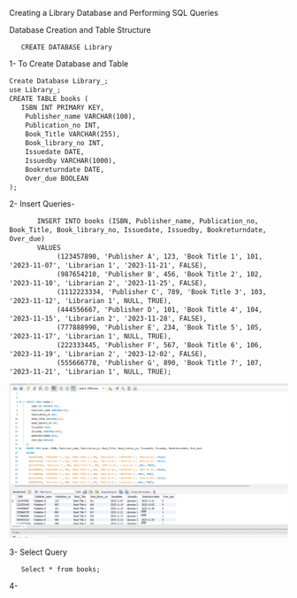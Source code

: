 Creating a Library Database and Performing SQL Queries

 Database Creation and Table Structure

       CREATE DATABASE Library
1- To Create Database and Table

    Create Database Library_;
    use Library_;
    CREATE TABLE books (
       ISBN INT PRIMARY KEY,
        Publisher_name VARCHAR(100),
        Publication_no INT,
        Book_Title VARCHAR(255),
        Book_library_no INT,
        Issuedate DATE,
        Issuedby VARCHAR(1000),
        Bookreturndate DATE,
        Over_due BOOLEAN
    );

2- Insert  Queries-

           INSERT INTO books (ISBN, Publisher_name, Publication_no, Book_Title, Book_library_no, Issuedate, Issuedby, Bookreturndate, Over_due)
           VALUES
                (123457890, 'Publisher A', 123, 'Book Title 1', 101, '2023-11-07', 'Librarian 1', '2023-11-21', FALSE),
                (987654210, 'Publisher B', 456, 'Book Title 2', 102, '2023-11-10', 'Librarian 2', '2023-11-25', FALSE),
                (1112223334, 'Publisher C', 789, 'Book Title 3', 103, '2023-11-12', 'Librarian 1', NULL, TRUE),
                (444556667, 'Publisher D', 101, 'Book Title 4', 104, '2023-11-15', 'Librarian 2', '2023-11-28', FALSE),
                (777888990, 'Publisher E', 234, 'Book Title 5', 105, '2023-11-17', 'Librarian 1', NULL, TRUE),
                (222333445, 'Publisher F', 567, 'Book Title 6', 106, '2023-11-19', 'Librarian 2', '2023-12-02', FALSE),
                (555666778, 'Publisher G', 890, 'Book Title 7', 107, '2023-11-21', 'Librarian 1', NULL, TRUE);

![image alt](https://github.com/VarunBisht1/SQL-1/blob/690fbce8fb54106d823e7bbffa204d901f70ef78/output/Create%20and%20insert.png)

3- Select Query 

       Select * from books;

4-
                  
